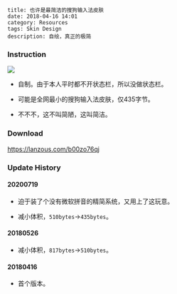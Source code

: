 ```
title: 也许是最简洁的搜狗输入法皮肤
date: 2018-04-16 14:01
category: Resources
tags: Skin Design
description: 自绘，真正的极简
```

### Instruction

<img src="/res/20180416-140140-001.webp" class="no-border">

* 自制。由于本人平时都不开状态栏，所以没做状态栏。

* 可能是全网最小的搜狗输入法皮肤，仅435字节。

* 不不不，这不叫简陋，这叫简洁。

### Download

<https://lanzous.com/b00zo76qj>

### Update History

#### 20200719

* 迫于装了个没有微软拼音的精简系统，又用上了这玩意。

* 减小体积，`510bytes`->`435bytes`。

#### 20180526

* 减小体积，`817bytes`->`510bytes`。

#### 20180416

* 首个版本。
